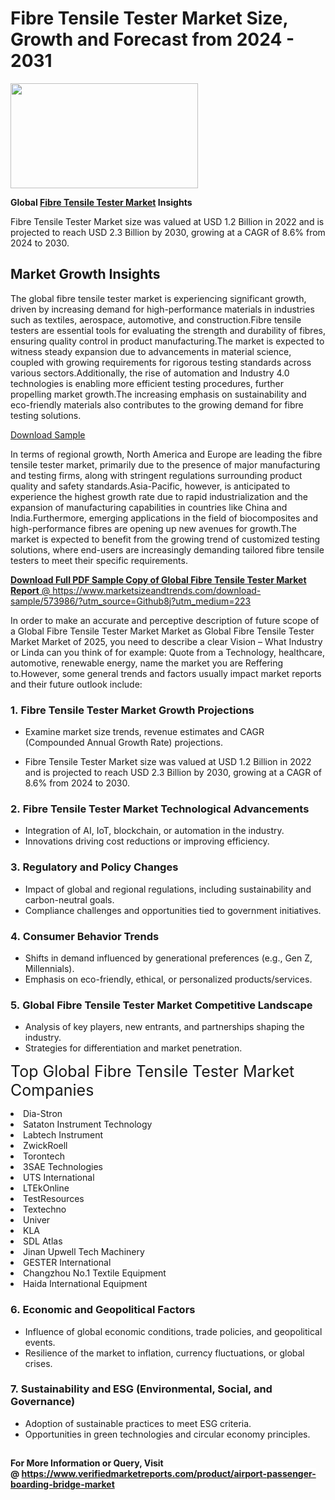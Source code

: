 <H1>Fibre Tensile Tester Market Size, Growth and Forecast from 2024 - 2031</H1><img class="aligncenter size-medium wp-image-584254" src="https://thirdeyenews.in/wp-content/uploads/2024/09/Global-Market-Research-300x168.jpeg" alt="" width="300" height="168" /><p><strong>Global&nbsp;<a href="https://www.marketsizeandtrends.com/download-sample/573986/?utm_source=Github8j?utm_medium=223">Fibre Tensile Tester Market</a> Insights</strong></p><p>Fibre Tensile Tester Market size was valued at USD 1.2 Billion in 2022 and is projected to reach USD 2.3 Billion by 2030, growing at a CAGR of 8.6% from 2024 to 2030.</p><p><h2>Market Growth Insights</h2> <p>The global fibre tensile tester market is experiencing significant growth, driven by increasing demand for high-performance materials in industries such as textiles, aerospace, automotive, and construction.Fibre tensile testers are essential tools for evaluating the strength and durability of fibres, ensuring quality control in product manufacturing.The market is expected to witness steady expansion due to advancements in material science, coupled with growing requirements for rigorous testing standards across various sectors.Additionally, the rise of automation and Industry 4.0 technologies is enabling more efficient testing procedures, further propelling market growth.The increasing emphasis on sustainability and eco-friendly materials also contributes to the growing demand for fibre testing solutions.</p> <p><a href="#">Download Sample</a></p> <p>In terms of regional growth, North America and Europe are leading the fibre tensile tester market, primarily due to the presence of major manufacturing and testing firms, along with stringent regulations surrounding product quality and safety standards.Asia-Pacific, however, is anticipated to experience the highest growth rate due to rapid industrialization and the expansion of manufacturing capabilities in countries like China and India.Furthermore, emerging applications in the field of biocomposites and high-performance fibres are opening up new avenues for growth.The market is expected to benefit from the growing trend of customized testing solutions, where end-users are increasingly demanding tailored fibre tensile testers to meet their specific requirements.</p> <p><a href="#"></p><p><span class=""><strong>Download Full PDF Sample Copy of Global Fibre Tensile Tester Market Report</strong> @ <a href="https://www.marketsizeandtrends.com/download-sample/573986/?utm_source=Github8j?utm_medium=223" target="_blank">https://www.marketsizeandtrends.com/download-sample/573986/?utm_source=Github8j?utm_medium=223</a></span></p><p>In order to make an accurate and perceptive description of future scope of a Global&nbsp;Fibre Tensile Tester Market Market as Global&nbsp;Fibre Tensile Tester Market Market of 2025, you need to describe a clear Vision &ndash; What Industry or Linda can you think of for example: Quote from a Technology, healthcare, automotive, renewable energy, name the market you are Reffering to.However, some general trends and factors usually impact market reports and their future outlook include:</p><h3>1.&nbsp;<strong>Fibre Tensile Tester Market Growth Projections</strong></h3><ul><li>Examine market size trends, revenue estimates and CAGR (Compounded Annual Growth Rate) projections.</li><li><p>Fibre Tensile Tester Market size was valued at USD 1.2 Billion in 2022 and is projected to reach USD 2.3 Billion by 2030, growing at a CAGR of 8.6% from 2024 to 2030.</p></li></ul><h3>2.&nbsp;<strong>Fibre Tensile Tester Market Technological Advancements</strong></h3><ul><li>Integration of AI, IoT, blockchain, or automation in the industry.</li><li>Innovations driving cost reductions or improving efficiency.</li></ul><h3>3.&nbsp;<strong>Regulatory and Policy Changes</strong></h3><ul><li>Impact of global and regional regulations, including sustainability and carbon-neutral goals.</li><li>Compliance challenges and opportunities tied to government initiatives.</li></ul><h3>4.&nbsp;<strong>Consumer Behavior Trends</strong></h3><ul><li>Shifts in demand influenced by generational preferences (e.g., Gen Z, Millennials).</li><li>Emphasis on eco-friendly, ethical, or personalized products/services.</li></ul><h3>5.&nbsp;<strong>Global Fibre Tensile Tester Market Competitive Landscape</strong></h3><ul><li>Analysis of key players, new entrants, and partnerships shaping the industry.</li><li>Strategies for differentiation and market penetration.</li></ul><p data-pm-slice="1 1 []"><span style="color: inherit; font-family: inherit; font-size: 25px;">Top Global Fibre Tensile Tester Market Companies</span></p><div class="" data-test-id=""><p><li>Dia-Stron</li><li> Sataton Instrument Technology</li><li> Labtech Instrument</li><li> ZwickRoell</li><li> Torontech</li><li> 3SAE Technologies</li><li> UTS International</li><li> LTEkOnline</li><li> TestResources</li><li> Textechno</li><li> Univer</li><li> KLA</li><li> SDL Atlas</li><li> Jinan Upwell Tech Machinery</li><li> GESTER International</li><li> Changzhou No.1 Textile Equipment</li><li> Haida International Equipment</li></p></div><h3>6.&nbsp;<strong>Economic and Geopolitical Factors</strong></h3><ul><li>Influence of global economic conditions, trade policies, and geopolitical events.</li><li>Resilience of the market to inflation, currency fluctuations, or global crises.</li></ul><h3>7.&nbsp;<strong>Sustainability and ESG (Environmental, Social, and Governance)</strong></h3><ul><li>Adoption of sustainable practices to meet ESG criteria.</li><li>Opportunities in green technologies and circular economy principles.</li></ul><h2><strong style="font-size: 14px;">For More Information or Query, Visit @&nbsp;</strong><a style="background-color: #ffffff; font-size: 14px;" href="https://www.marketsizeandtrends.com/report/fibre-tensile-tester-market/" target="_blank">https://www.verifiedmarketreports.com/product/airport-passenger-boarding-bridge-market</a></h2>